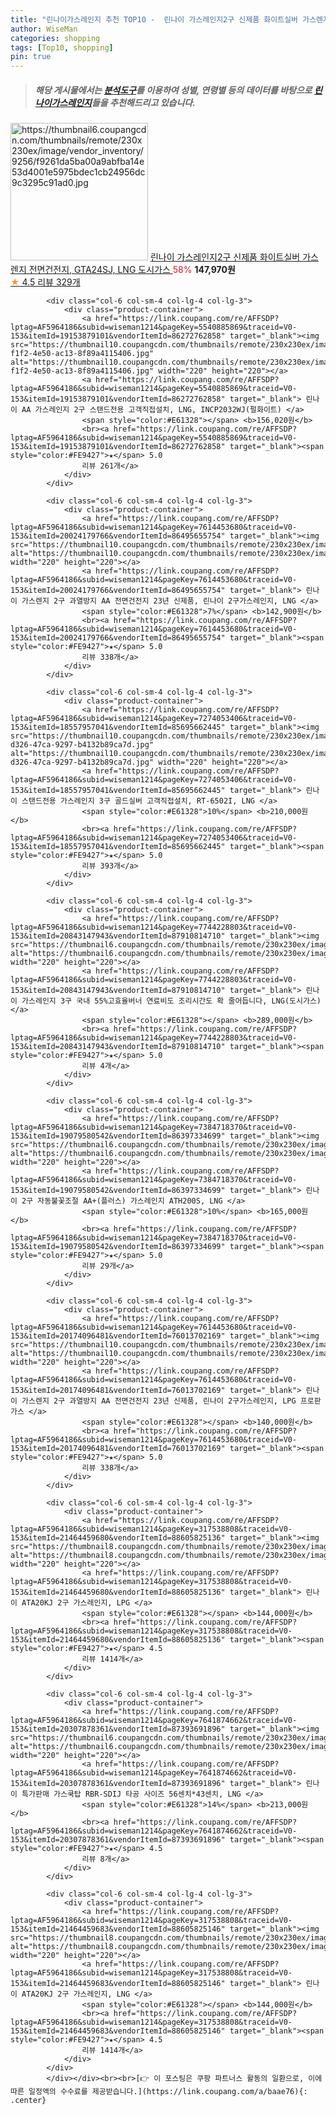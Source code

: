 ```yaml
---
title: "린나이가스레인지 추천 TOP10 -  린나이 가스레인지2구 신제품 화이트실버 가스렌지 전면건전지, GTA24SJ, LNG 도시가스 "
author: WiseMan
categories: shopping
tags: [Top10, shopping]
pin: true
---
```


> ##### 해당 게시물에서는 [**분석도구**](https://itemscout.io/)를 이용하여 **성별**, **연령별** 등의 데이터를 바탕으로 [**린나이가스레인지**](https://link.coupang.com/a/baae76)들을 추천해드리고 있습니다.
<div class="container"><div class="row">
            <div class="col-6 col-sm-4 col-lg-4 col-lg-3">
                <div class="product-container">
                    <a href="https://link.coupang.com/re/AFFSDP?lptag=AF5964186&subid=wiseman1214&pageKey=7743946533&traceid=V0-153&itemId=20841773791&vendorItemId=86363023985" target="_blank"><img src="https://thumbnail6.coupangcdn.com/thumbnails/remote/230x230ex/image/vendor_inventory/9256/f9261da5ba00a9abfba14e53d4001e5975bdec1cb24956dc9c3295c91ad0.jpg" alt="https://thumbnail6.coupangcdn.com/thumbnails/remote/230x230ex/image/vendor_inventory/9256/f9261da5ba00a9abfba14e53d4001e5975bdec1cb24956dc9c3295c91ad0.jpg" width="220" height="220"></a>
                    <a href="https://link.coupang.com/re/AFFSDP?lptag=AF5964186&subid=wiseman1214&pageKey=7743946533&traceid=V0-153&itemId=20841773791&vendorItemId=86363023985" target="_blank"> 린나이 가스레인지2구 신제품 화이트실버 가스렌지 전면건전지, GTA24SJ, LNG 도시가스 </a>
                    <span style="color:#E61328">58%</span> <b>147,970원</b>
                    <br><a href="https://link.coupang.com/re/AFFSDP?lptag=AF5964186&subid=wiseman1214&pageKey=7743946533&traceid=V0-153&itemId=20841773791&vendorItemId=86363023985" target="_blank"><span style="color:#FE9427">★</span> 4.5
                    리뷰 329개</a>
                </div>
            </div>
            
            <div class="col-6 col-sm-4 col-lg-4 col-lg-3">
                <div class="product-container">
                    <a href="https://link.coupang.com/re/AFFSDP?lptag=AF5964186&subid=wiseman1214&pageKey=5540885869&traceid=V0-153&itemId=19153879101&vendorItemId=86272762858" target="_blank"><img src="https://thumbnail10.coupangcdn.com/thumbnails/remote/230x230ex/image/retail/images/2023/06/14/12/1/0c6b15e2-f1f2-4e50-ac13-8f89a4115406.jpg" alt="https://thumbnail10.coupangcdn.com/thumbnails/remote/230x230ex/image/retail/images/2023/06/14/12/1/0c6b15e2-f1f2-4e50-ac13-8f89a4115406.jpg" width="220" height="220"></a>
                    <a href="https://link.coupang.com/re/AFFSDP?lptag=AF5964186&subid=wiseman1214&pageKey=5540885869&traceid=V0-153&itemId=19153879101&vendorItemId=86272762858" target="_blank"> 린나이 AA 가스레인지 2구 스탠드전용 고객직접설치, LNG, INCP2032WJ(펄화이트) </a>
                    <span style="color:#E61328"></span> <b>156,020원</b>
                    <br><a href="https://link.coupang.com/re/AFFSDP?lptag=AF5964186&subid=wiseman1214&pageKey=5540885869&traceid=V0-153&itemId=19153879101&vendorItemId=86272762858" target="_blank"><span style="color:#FE9427">★</span> 5.0
                    리뷰 261개</a>
                </div>
            </div>
            
            <div class="col-6 col-sm-4 col-lg-4 col-lg-3">
                <div class="product-container">
                    <a href="https://link.coupang.com/re/AFFSDP?lptag=AF5964186&subid=wiseman1214&pageKey=7614453680&traceid=V0-153&itemId=20024179766&vendorItemId=86495655754" target="_blank"><img src="https://thumbnail10.coupangcdn.com/thumbnails/remote/230x230ex/image/vendor_inventory/43d5/7c8e20c38837628cbb21c4ca0cecdb0dba86f5dfa066316d80fa0f7f819d.jpg" alt="https://thumbnail10.coupangcdn.com/thumbnails/remote/230x230ex/image/vendor_inventory/43d5/7c8e20c38837628cbb21c4ca0cecdb0dba86f5dfa066316d80fa0f7f819d.jpg" width="220" height="220"></a>
                    <a href="https://link.coupang.com/re/AFFSDP?lptag=AF5964186&subid=wiseman1214&pageKey=7614453680&traceid=V0-153&itemId=20024179766&vendorItemId=86495655754" target="_blank"> 린나이 가스렌지 2구 과열방지 AA 전면건전지 23년 신제품, 린나이 2구가스레인지, LNG </a>
                    <span style="color:#E61328">7%</span> <b>142,900원</b>
                    <br><a href="https://link.coupang.com/re/AFFSDP?lptag=AF5964186&subid=wiseman1214&pageKey=7614453680&traceid=V0-153&itemId=20024179766&vendorItemId=86495655754" target="_blank"><span style="color:#FE9427">★</span> 5.0
                    리뷰 338개</a>
                </div>
            </div>
            
            <div class="col-6 col-sm-4 col-lg-4 col-lg-3">
                <div class="product-container">
                    <a href="https://link.coupang.com/re/AFFSDP?lptag=AF5964186&subid=wiseman1214&pageKey=7274053406&traceid=V0-153&itemId=18557957041&vendorItemId=85695662445" target="_blank"><img src="https://thumbnail10.coupangcdn.com/thumbnails/remote/230x230ex/image/retail/images/2023/04/17/15/6/1cafe09e-d326-47ca-9297-b4132b89ca7d.jpg" alt="https://thumbnail10.coupangcdn.com/thumbnails/remote/230x230ex/image/retail/images/2023/04/17/15/6/1cafe09e-d326-47ca-9297-b4132b89ca7d.jpg" width="220" height="220"></a>
                    <a href="https://link.coupang.com/re/AFFSDP?lptag=AF5964186&subid=wiseman1214&pageKey=7274053406&traceid=V0-153&itemId=18557957041&vendorItemId=85695662445" target="_blank"> 린나이 스탠드전용 가스레인지 3구 골드실버 고객직접설치, RT-6502I, LNG </a>
                    <span style="color:#E61328">10%</span> <b>210,000원</b>
                    <br><a href="https://link.coupang.com/re/AFFSDP?lptag=AF5964186&subid=wiseman1214&pageKey=7274053406&traceid=V0-153&itemId=18557957041&vendorItemId=85695662445" target="_blank"><span style="color:#FE9427">★</span> 5.0
                    리뷰 393개</a>
                </div>
            </div>
            
            <div class="col-6 col-sm-4 col-lg-4 col-lg-3">
                <div class="product-container">
                    <a href="https://link.coupang.com/re/AFFSDP?lptag=AF5964186&subid=wiseman1214&pageKey=7744228803&traceid=V0-153&itemId=20843147943&vendorItemId=87910814710" target="_blank"><img src="https://thumbnail6.coupangcdn.com/thumbnails/remote/230x230ex/image/vendor_inventory/62bb/4215dc7b5e44f8b241b72aeb798baead57da902ddf5734fda4af7725205c.jpg" alt="https://thumbnail6.coupangcdn.com/thumbnails/remote/230x230ex/image/vendor_inventory/62bb/4215dc7b5e44f8b241b72aeb798baead57da902ddf5734fda4af7725205c.jpg" width="220" height="220"></a>
                    <a href="https://link.coupang.com/re/AFFSDP?lptag=AF5964186&subid=wiseman1214&pageKey=7744228803&traceid=V0-153&itemId=20843147943&vendorItemId=87910814710" target="_blank"> 린나이 가스레인지 3구 국내 55%고효율버너 연료비도 조리시간도 확 줄어듭니다, LNG(도시가스) </a>
                    <span style="color:#E61328"></span> <b>289,000원</b>
                    <br><a href="https://link.coupang.com/re/AFFSDP?lptag=AF5964186&subid=wiseman1214&pageKey=7744228803&traceid=V0-153&itemId=20843147943&vendorItemId=87910814710" target="_blank"><span style="color:#FE9427">★</span> 5.0
                    리뷰 4개</a>
                </div>
            </div>
            
            <div class="col-6 col-sm-4 col-lg-4 col-lg-3">
                <div class="product-container">
                    <a href="https://link.coupang.com/re/AFFSDP?lptag=AF5964186&subid=wiseman1214&pageKey=7384718370&traceid=V0-153&itemId=19079580542&vendorItemId=86397334699" target="_blank"><img src="https://thumbnail6.coupangcdn.com/thumbnails/remote/230x230ex/image/vendor_inventory/005d/8751e521dfff75e438ccf9992e71a6a16b66b44c5b86cd1b6aa4fc145691.jpg" alt="https://thumbnail6.coupangcdn.com/thumbnails/remote/230x230ex/image/vendor_inventory/005d/8751e521dfff75e438ccf9992e71a6a16b66b44c5b86cd1b6aa4fc145691.jpg" width="220" height="220"></a>
                    <a href="https://link.coupang.com/re/AFFSDP?lptag=AF5964186&subid=wiseman1214&pageKey=7384718370&traceid=V0-153&itemId=19079580542&vendorItemId=86397334699" target="_blank"> 린나이 2구 자동불꽃조절 AA+(플러스) 가스레인지 ATH200S, LNG </a>
                    <span style="color:#E61328">10%</span> <b>165,000원</b>
                    <br><a href="https://link.coupang.com/re/AFFSDP?lptag=AF5964186&subid=wiseman1214&pageKey=7384718370&traceid=V0-153&itemId=19079580542&vendorItemId=86397334699" target="_blank"><span style="color:#FE9427">★</span> 5.0
                    리뷰 29개</a>
                </div>
            </div>
            
            <div class="col-6 col-sm-4 col-lg-4 col-lg-3">
                <div class="product-container">
                    <a href="https://link.coupang.com/re/AFFSDP?lptag=AF5964186&subid=wiseman1214&pageKey=7614453680&traceid=V0-153&itemId=20174096481&vendorItemId=76013702169" target="_blank"><img src="https://thumbnail10.coupangcdn.com/thumbnails/remote/230x230ex/image/vendor_inventory/ea82/3265482f610d139bebdfab23ee912f48a9741e245cb50d70770490a136ee.jpg" alt="https://thumbnail10.coupangcdn.com/thumbnails/remote/230x230ex/image/vendor_inventory/ea82/3265482f610d139bebdfab23ee912f48a9741e245cb50d70770490a136ee.jpg" width="220" height="220"></a>
                    <a href="https://link.coupang.com/re/AFFSDP?lptag=AF5964186&subid=wiseman1214&pageKey=7614453680&traceid=V0-153&itemId=20174096481&vendorItemId=76013702169" target="_blank"> 린나이 가스렌지 2구 과열방지 AA 전면건전지 23년 신제품, 린나이 2구가스레인지, LPG 프로판가스 </a>
                    <span style="color:#E61328"></span> <b>140,000원</b>
                    <br><a href="https://link.coupang.com/re/AFFSDP?lptag=AF5964186&subid=wiseman1214&pageKey=7614453680&traceid=V0-153&itemId=20174096481&vendorItemId=76013702169" target="_blank"><span style="color:#FE9427">★</span> 5.0
                    리뷰 338개</a>
                </div>
            </div>
            
            <div class="col-6 col-sm-4 col-lg-4 col-lg-3">
                <div class="product-container">
                    <a href="https://link.coupang.com/re/AFFSDP?lptag=AF5964186&subid=wiseman1214&pageKey=317538808&traceid=V0-153&itemId=21464459680&vendorItemId=88605825136" target="_blank"><img src="https://thumbnail8.coupangcdn.com/thumbnails/remote/230x230ex/image/vendor_inventory/3ecc/3b18d44a4b06bdd58a53968f9f4f336b2d48a2473bf31a29dcaa0a5aa042.jpg" alt="https://thumbnail8.coupangcdn.com/thumbnails/remote/230x230ex/image/vendor_inventory/3ecc/3b18d44a4b06bdd58a53968f9f4f336b2d48a2473bf31a29dcaa0a5aa042.jpg" width="220" height="220"></a>
                    <a href="https://link.coupang.com/re/AFFSDP?lptag=AF5964186&subid=wiseman1214&pageKey=317538808&traceid=V0-153&itemId=21464459680&vendorItemId=88605825136" target="_blank"> 린나이 ATA20KJ 2구 가스레인지, LPG </a>
                    <span style="color:#E61328"></span> <b>144,000원</b>
                    <br><a href="https://link.coupang.com/re/AFFSDP?lptag=AF5964186&subid=wiseman1214&pageKey=317538808&traceid=V0-153&itemId=21464459680&vendorItemId=88605825136" target="_blank"><span style="color:#FE9427">★</span> 4.5
                    리뷰 1414개</a>
                </div>
            </div>
            
            <div class="col-6 col-sm-4 col-lg-4 col-lg-3">
                <div class="product-container">
                    <a href="https://link.coupang.com/re/AFFSDP?lptag=AF5964186&subid=wiseman1214&pageKey=7641874662&traceid=V0-153&itemId=20307878361&vendorItemId=87393691896" target="_blank"><img src="https://thumbnail6.coupangcdn.com/thumbnails/remote/230x230ex/image/vendor_inventory/5145/f9ad679e0824f17a56c52d39960d5f07fb8b809568dc8bc95f33d5ed1a6b.jpg" alt="https://thumbnail6.coupangcdn.com/thumbnails/remote/230x230ex/image/vendor_inventory/5145/f9ad679e0824f17a56c52d39960d5f07fb8b809568dc8bc95f33d5ed1a6b.jpg" width="220" height="220"></a>
                    <a href="https://link.coupang.com/re/AFFSDP?lptag=AF5964186&subid=wiseman1214&pageKey=7641874662&traceid=V0-153&itemId=20307878361&vendorItemId=87393691896" target="_blank"> 린나이 특가판매 가스쿡탑 RBR-SDIJ 타공 사이즈 56센치*43센치, LNG </a>
                    <span style="color:#E61328">14%</span> <b>213,000원</b>
                    <br><a href="https://link.coupang.com/re/AFFSDP?lptag=AF5964186&subid=wiseman1214&pageKey=7641874662&traceid=V0-153&itemId=20307878361&vendorItemId=87393691896" target="_blank"><span style="color:#FE9427">★</span> 4.5
                    리뷰 8개</a>
                </div>
            </div>
            
            <div class="col-6 col-sm-4 col-lg-4 col-lg-3">
                <div class="product-container">
                    <a href="https://link.coupang.com/re/AFFSDP?lptag=AF5964186&subid=wiseman1214&pageKey=317538808&traceid=V0-153&itemId=21464459683&vendorItemId=88605825146" target="_blank"><img src="https://thumbnail8.coupangcdn.com/thumbnails/remote/230x230ex/image/vendor_inventory/3ecc/3b18d44a4b06bdd58a53968f9f4f336b2d48a2473bf31a29dcaa0a5aa042.jpg" alt="https://thumbnail8.coupangcdn.com/thumbnails/remote/230x230ex/image/vendor_inventory/3ecc/3b18d44a4b06bdd58a53968f9f4f336b2d48a2473bf31a29dcaa0a5aa042.jpg" width="220" height="220"></a>
                    <a href="https://link.coupang.com/re/AFFSDP?lptag=AF5964186&subid=wiseman1214&pageKey=317538808&traceid=V0-153&itemId=21464459683&vendorItemId=88605825146" target="_blank"> 린나이 ATA20KJ 2구 가스레인지, LNG </a>
                    <span style="color:#E61328"></span> <b>144,000원</b>
                    <br><a href="https://link.coupang.com/re/AFFSDP?lptag=AF5964186&subid=wiseman1214&pageKey=317538808&traceid=V0-153&itemId=21464459683&vendorItemId=88605825146" target="_blank"><span style="color:#FE9427">★</span> 4.5
                    리뷰 1414개</a>
                </div>
            </div>
            </div></div><br><br>[👉 이 포스팅은 쿠팡 파트너스 활동의 일환으로, 이에 따른 일정액의 수수료를 제공받습니다.](https://link.coupang.com/a/baae76){: .center}
